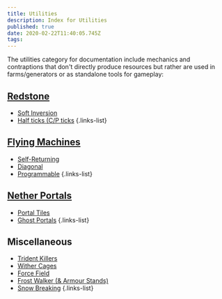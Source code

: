 ```yaml
---
title: Utilities
description: Index for Utilities
published: true
date: 2020-02-22T11:40:05.745Z
tags: 
---
```


The utilities category for documentation include mechanics and contraptions that don't directly produce resources but rather are used in farms/generators or as standalone tools for gameplay:

## [Redstone](/utilities/redstone)

 - [Soft Inversion](/utilities/redstone/#soft-inversion)
 - [Half ticks (C/P ticks](/utilities/redstone/#half-ticks)
{.links-list}

## [Flying Machines](/utilities/flyers)

 - [Self-Returning](/utilities/flyers/#self-returning)
 - [Diagonal](/utilities/flyers/#diagonal)
 - [Programmable](/utilities/flyers/#programmable)
{.links-list}

## [Nether Portals](/utilities/nether-portals)

 - [Portal Tiles](/utilities/nether-portals/#portal-tiles)
 - [Ghost Portals](/utilities/nether-portals/#ghost-portals)
{.links-list}

## Miscellaneous

 - [Trident Killers](/utilities/trident-killers)
 - [Wither Cages](/utilities/wither-cages)
 - [Force Field](/utilities/force-field)
 - [Frost Walker (& Armour Stands)](/utilities/frost-walker)
 - [Snow Breaking](/utilities/snow-breaking)
{.links-list}
